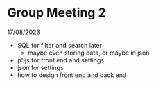 # Group Meeting 2
17/08/2023

- SQL for filter and search later
    - maybe even storing data, or maybe in json
- p5js for front end and settings
- json for settings
- how to design front end and back end